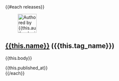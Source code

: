 <div class="frctl-example">
  <div class="changelog">
    {{#each releases}}
    <article class="changelog-item">
      <figure class="changelog-avatar">
        <img width="60" height="60" src="{{this.author.avatar_url}}" alt="Authored by {{this.author.login}}" />
      </figure>
      <div class="changelog-details">
        <h2 class="changelog-title"><a href="{{this.html_url}}">{{this.name}}</a> ({{this.tag_name}})</h2>
        <p class="changelog-desc">{{this.body}}</p>
        <span class="changelog-released">{{this.published_at}}</span>
      </div>
    </article>
    {{/each}}
  </div>
</div>
